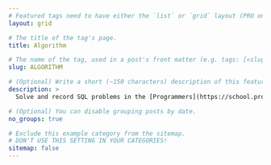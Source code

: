 ```yaml
---
# Featured tags need to have either the `list` or `grid` layout (PRO only).
layout: grid

# The title of the tag's page.
title: Algorithm

# The name of the tag, used in a post's front matter (e.g. tags: [<slug>]).
slug: ALGORITHM

# (Optional) Write a short (~150 characters) description of this featured tag.
description: >
  Solve and record SQL problems in the [Programmers](https://school.programmers.co.kr/learn/challenges?tab=sql_practice_kit) and [LeetCode](https://leetcode.com/problemset/all/?listId=5htp6xyg&page=1).

# (Optional) You can disable grouping posts by date.
no_groups: true

# Exclude this example category from the sitemap.
# DON'T USE THIS SETTING IN YOUR CATEGORIES!
sitemap: false
---
```

